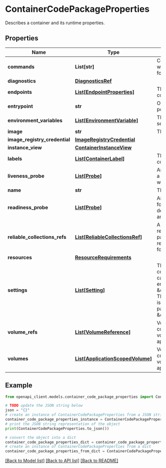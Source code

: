 # ContainerCodePackageProperties

Describes a container and its runtime properties.

## Properties

Name | Type | Description | Notes
------------ | ------------- | ------------- | -------------
**commands** | **List[str]** | Command array to execute within the container in exec form. | [optional] 
**diagnostics** | [**DiagnosticsRef**](DiagnosticsRef.md) |  | [optional] 
**endpoints** | [**List[EndpointProperties]**](EndpointProperties.md) | The endpoints exposed by this container. | [optional] 
**entrypoint** | **str** | Override for the default entry point in the container. | [optional] 
**environment_variables** | [**List[EnvironmentVariable]**](EnvironmentVariable.md) | The environment variables to set in this container | [optional] 
**image** | **str** | The Container image to use. | 
**image_registry_credential** | [**ImageRegistryCredential**](ImageRegistryCredential.md) |  | [optional] 
**instance_view** | [**ContainerInstanceView**](ContainerInstanceView.md) |  | [optional] 
**labels** | [**List[ContainerLabel]**](ContainerLabel.md) | The labels to set in this container. | [optional] 
**liveness_probe** | [**List[Probe]**](Probe.md) | An array of liveness probes for a code package. It determines when to restart a code package. | [optional] 
**name** | **str** | The name of the code package. | 
**readiness_probe** | [**List[Probe]**](Probe.md) | An array of readiness probes for a code package. It determines when to unpublish an endpoint. | [optional] 
**reliable_collections_refs** | [**List[ReliableCollectionsRef]**](ReliableCollectionsRef.md) | A list of ReliableCollection resources used by this particular code package. Please refer to ReliableCollectionsRef for more details. | [optional] 
**resources** | [**ResourceRequirements**](ResourceRequirements.md) |  | 
**settings** | [**List[Setting]**](Setting.md) | The settings to set in this container. The setting file path can be fetched from environment variable \&quot;Fabric_SettingPath\&quot;. The path for Windows container is \&quot;C:\\\\secrets\&quot;. The path for Linux container is \&quot;/var/secrets\&quot;. | [optional] 
**volume_refs** | [**List[VolumeReference]**](VolumeReference.md) | Volumes to be attached to the container. The lifetime of these volumes is independent of the application&#39;s lifetime. | [optional] 
**volumes** | [**List[ApplicationScopedVolume]**](ApplicationScopedVolume.md) | Volumes to be attached to the container. The lifetime of these volumes is scoped to the application&#39;s lifetime. | [optional] 

## Example

```python
from openapi_client.models.container_code_package_properties import ContainerCodePackageProperties

# TODO update the JSON string below
json = "{}"
# create an instance of ContainerCodePackageProperties from a JSON string
container_code_package_properties_instance = ContainerCodePackageProperties.from_json(json)
# print the JSON string representation of the object
print(ContainerCodePackageProperties.to_json())

# convert the object into a dict
container_code_package_properties_dict = container_code_package_properties_instance.to_dict()
# create an instance of ContainerCodePackageProperties from a dict
container_code_package_properties_from_dict = ContainerCodePackageProperties.from_dict(container_code_package_properties_dict)
```
[[Back to Model list]](../README.md#documentation-for-models) [[Back to API list]](../README.md#documentation-for-api-endpoints) [[Back to README]](../README.md)


